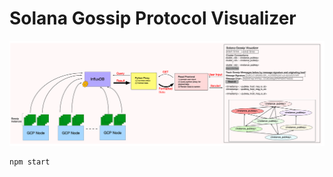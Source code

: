 


# Solana Gossip Protocol Visualizer
![plot](./Solana-Gossip-Visualizer-Arch.png?raw=True)

```
npm start
```
